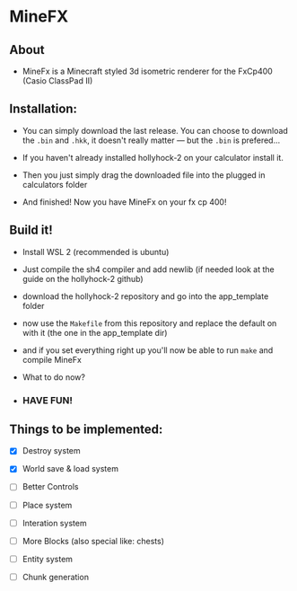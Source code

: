 # MineFX
## About
- MineFx is a Minecraft styled 3d isometric renderer for the FxCp400 (Casio ClassPad II)
  
## Installation:
- You can simply download the last release. You can choose to download the ```.bin``` and ```.hkk```, it doesn't really matter — but the ```.bin``` is prefered...

- If you haven't already installed hollyhock-2 on your calculator install it.

- Then you just simply drag the downloaded file into the plugged in calculators folder

- And finished! Now you have MineFx on your fx cp 400!
## Build it!

- Install WSL 2 (recommended is ubuntu)

- Just compile the sh4 compiler and add newlib (if needed look at the guide on the hollyhock-2 github)

- download the hollyhock-2 repository and go into the app_template folder

- now use the ```Makefile``` from this repository and replace the default on with it (the one in the app_template dir)

- and if you set everything right up you'll now be able to run ```make``` and compile MineFx

- What to do now?
- ###  HAVE FUN!

## Things to be implemented:
- [x] Destroy system
- [X] World save & load system
- [ ] Better Controls
- [ ] Place system
- [ ] Interation system
- [ ] More Blocks (also special like: chests)
- [ ] Entity system
- [ ] Chunk generation

